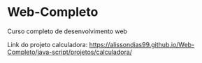 # Web-Completo
 Curso completo de desenvolvimento web
 
Link do projeto calculadora: https://alissondias99.github.io/Web-Completo/java-script/projetos/calculadora/

